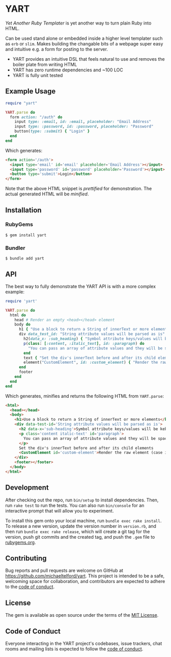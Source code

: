 # YART

*Yet Another Ruby Templater* is yet another way to turn plain Ruby into HTML.

Can be used stand alone or embedded inside a higher level templater such as `erb` or `slim`. Makes building the changable bits of a webpage super easy and intuitive e.g. a form for posting to the server.

- YART provides an intuitive DSL that feels natural to use and removes the boiler plate from writing HTML
- YART has zero runtime dependencies and ~100 LOC
- YART is fully unit tested

## Example Usage

```ruby
require "yart"

YART.parse do
  form action: "/auth" do
    input type: :email, id: :email, placeholder: "Email Address"
    input type: :password, id: :password, placeholder: "Password"
    button(type: :submit) { "Login" }
  end
end
```

Which generates:

```html
<form action='/auth'>
  <input type='email' id='email' placeholder='Email Address'></input>
  <input type='password' id='password' placeholder='Password'></input>
  <button type='submit'>Login</button>
</form>
```

Note that the above HTML snippet is *prettified* for demonstration. The actual generated HTML will be *minified*.

## Installation

### RubyGems

    $ gem install yart

### Bundler

    $ bundle add yart

## API

The best way to fully demonstrate the YART API is with a more complex example:

```ruby
require 'yart'

YART.parse do
  html do
    head # Render an empty <head></head> element
    body do
      h1 { "Use a block to return a String of innerText or more elements" }
      div data_test_id: "String attribute values will be parsed as is" do
        h2(data_x: :sub_heading) { "Symbol attribute keys/values will be kebab-cased" }
        p(class: [:content, :italic_text], id: :paragraph) do
          "You can pass an array of attribute values and they will be space separated"
        end
        text { "Set the div's innerText before and after its child elements" }
        element("CustomElement", id: :custom_element) { "Render the raw element (case insensitive)" }
      end
      footer
    end
  end
end
```

Which generates, minifies and returns the following HTML from `YART.parse`:

```html
<html>
  <head></head>
  <body>
    <h1>Use a block to return a String of innerText or more elements</h1>
    <div data-test-id='String attribute values will be parsed as is'>
      <h2 data-x='sub-heading'>Symbol attribute keys/values will be kebab-cased</h2>
      <p class='content italic-text' id='paragraph'>
        You can pass an array of attribute values and they will be space separated
      </p>
      Set the div's innerText before and after its child elements
      <CustomElement id='custom-element'>Render the raw element (case insensitive)</CustomElement>
    </div>
    <footer></footer>
  </body>
</html>
```

## Development

After checking out the repo, run `bin/setup` to install dependencies. Then, run `rake test` to run the tests. You can also run `bin/console` for an interactive prompt that will allow you to experiment.

To install this gem onto your local machine, run `bundle exec rake install`. To release a new version, update the version number in `version.rb`, and then run `bundle exec rake release`, which will create a git tag for the version, push git commits and the created tag, and push the `.gem` file to [rubygems.org](https://rubygems.org).

## Contributing

Bug reports and pull requests are welcome on GitHub at https://github.com/michaeltelford/yart. This project is intended to be a safe, welcoming space for collaboration, and contributors are expected to adhere to the [code of conduct](https://github.com/michaeltelford/yart/blob/master/CODE_OF_CONDUCT.md).

## License

The gem is available as open source under the terms of the [MIT License](https://opensource.org/licenses/MIT).

## Code of Conduct

Everyone interacting in the YART project's codebases, issue trackers, chat rooms and mailing lists is expected to follow the [code of conduct](https://github.com/michaeltelford/yart/blob/master/CODE_OF_CONDUCT.md).
